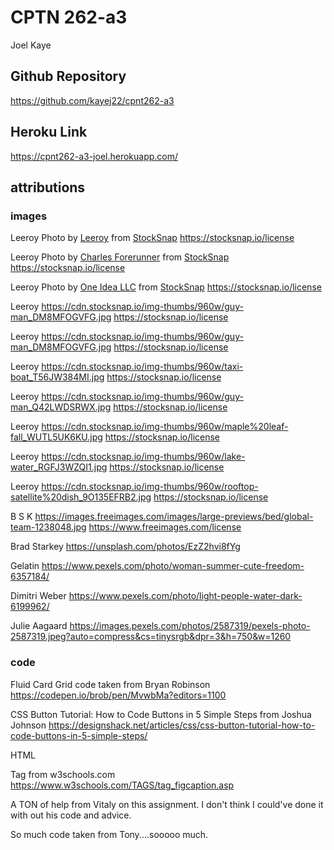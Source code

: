 # CPTN 262-a3
Joel Kaye

## Github Repository
  https://github.com/kayej22/cpnt262-a3

## Heroku Link
   https://cpnt262-a3-joel.herokuapp.com/


## attributions

### images

  Leeroy
  Photo by <a href="https://cdn.stocksnap.io/img-thumbs/960w/snow-snowing_M1G6NWULHL.jpg">Leeroy</a> from <a href="https://stocksnap.io">StockSnap</a>
  https://stocksnap.io/license

  Leeroy
  Photo by <a href="https://cdn.stocksnap.io/img-thumbs/960w/ice-snow_QFVTG5T37V.jpg">Charles Forerunner</a> from <a href="https://stocksnap.io">StockSnap</a>
  https://stocksnap.io/license

  Leeroy
  Photo by <a href="https://cdn.stocksnap.io/img-thumbs/960w/buildings-architecture_5CXNO08OHT.jpg">One Idea LLC</a> from <a href="https://stocksnap.io">StockSnap</a>
  https://stocksnap.io/license

  Leeroy
  https://cdn.stocksnap.io/img-thumbs/960w/guy-man_DM8MFOGVFG.jpg
  https://stocksnap.io/license

  Leeroy
  https://cdn.stocksnap.io/img-thumbs/960w/guy-man_DM8MFOGVFG.jpg
  https://stocksnap.io/license

  Leeroy
  https://cdn.stocksnap.io/img-thumbs/960w/taxi-boat_T56JW384MI.jpg
  https://stocksnap.io/license

  Leeroy
  https://cdn.stocksnap.io/img-thumbs/960w/guy-man_Q42LWDSRWX.jpg
  https://stocksnap.io/license

  Leeroy
  https://cdn.stocksnap.io/img-thumbs/960w/maple%20leaf-fall_WUTL5UK6KU.jpg
  https://stocksnap.io/license


  Leeroy
  https://cdn.stocksnap.io/img-thumbs/960w/lake-water_RGFJ3WZQI1.jpg
  https://stocksnap.io/license

  Leeroy
  https://cdn.stocksnap.io/img-thumbs/960w/rooftop-satellite%20dish_9O135EFRB2.jpg
  https://stocksnap.io/license



  B S K
  https://images.freeimages.com/images/large-previews/bed/global-team-1238048.jpg
  https://www.freeimages.com/license

  Brad Starkey
  https://unsplash.com/photos/EzZ2hvi8fYg

  Gelatin
  https://www.pexels.com/photo/woman-summer-cute-freedom-6357184/

  Dimitri Weber
  https://www.pexels.com/photo/light-people-water-dark-6199962/




Julie Aagaard
https://images.pexels.com/photos/2587319/pexels-photo-2587319.jpeg?auto=compress&cs=tinysrgb&dpr=3&h=750&w=1260



### code

  Fluid Card Grid code taken from Bryan Robinson
  https://codepen.io/brob/pen/MvwbMa?editors=1100

  CSS Button Tutorial: How to Code Buttons in 5 Simple Steps from Joshua Johnson
  https://designshack.net/articles/css/css-button-tutorial-how-to-code-buttons-in-5-simple-steps/

  HTML <figcaption> Tag from w3schools.com
  https://www.w3schools.com/TAGS/tag_figcaption.asp

  A TON of help from Vitaly on this assignment. I don't think I could've done it with out his code and advice.

  So much code taken from Tony....sooooo much.